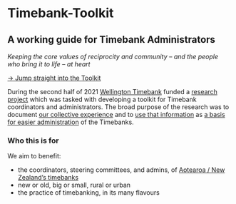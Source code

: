 # Timebank-Toolkit
## A working guide for Timebank Administrators 

_Keeping the core values of reciprocity and community – and the people who bring it to life – at heart_

[&rarr; Jump straight into the Toolkit](Toolkit.html)

During the second half of 2021 [Wellington Timebank](https://wellingtonsouth.timebanks.org) funded a [research project](http://www.newtowncommunity.org.nz/timebank-toolkit.html) which was tasked with developing a toolkit for Timebank coordinators and administrators. The broad purpose of the research was to document [our collective experience](https://docs.google.com/presentation/d/1f6Fky5CK_OfiQzhPGYmj78ezXj6Ov03WlkWU3oR77gE/edit#slide=id.p) and to [use that information](Findings.html) as [a basis for easier administration](Toolkit.html) of the Timebanks. 


### Who this is for

We aim to benefit:
- the coordinators, steering committees, and admins, of [Aotearoa / New Zealand’s timebanks](TimebanksANZ.html)
- new or old, big or small, rural or urban
- the practice of timebanking, in its many flavours
